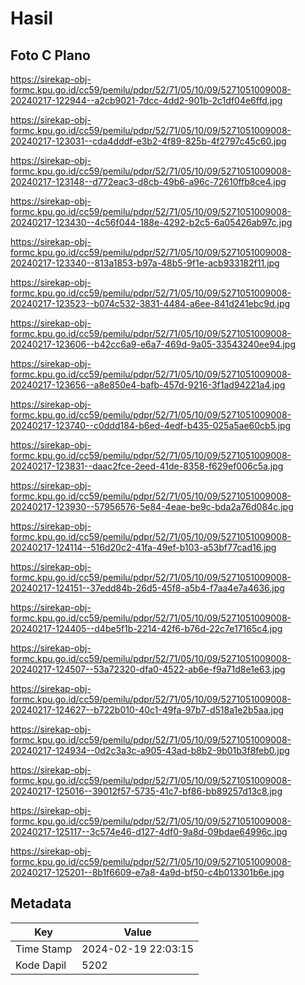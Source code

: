 # Hasil

## Foto C Plano

https://sirekap-obj-formc.kpu.go.id/cc59/pemilu/pdpr/52/71/05/10/09/5271051009008-20240217-122944--a2cb9021-7dcc-4dd2-901b-2c1df04e6ffd.jpg

https://sirekap-obj-formc.kpu.go.id/cc59/pemilu/pdpr/52/71/05/10/09/5271051009008-20240217-123031--cda4dddf-e3b2-4f89-825b-4f2797c45c60.jpg

https://sirekap-obj-formc.kpu.go.id/cc59/pemilu/pdpr/52/71/05/10/09/5271051009008-20240217-123148--d772eac3-d8cb-49b6-a96c-72610ffb8ce4.jpg

https://sirekap-obj-formc.kpu.go.id/cc59/pemilu/pdpr/52/71/05/10/09/5271051009008-20240217-123430--4c56f044-188e-4292-b2c5-6a05426ab97c.jpg

https://sirekap-obj-formc.kpu.go.id/cc59/pemilu/pdpr/52/71/05/10/09/5271051009008-20240217-123340--813a1853-b97a-48b5-9f1e-acb933182f11.jpg

https://sirekap-obj-formc.kpu.go.id/cc59/pemilu/pdpr/52/71/05/10/09/5271051009008-20240217-123523--b074c532-3831-4484-a6ee-841d241ebc9d.jpg

https://sirekap-obj-formc.kpu.go.id/cc59/pemilu/pdpr/52/71/05/10/09/5271051009008-20240217-123606--b42cc6a9-e6a7-469d-9a05-33543240ee94.jpg

https://sirekap-obj-formc.kpu.go.id/cc59/pemilu/pdpr/52/71/05/10/09/5271051009008-20240217-123656--a8e850e4-bafb-457d-9216-3f1ad94221a4.jpg

https://sirekap-obj-formc.kpu.go.id/cc59/pemilu/pdpr/52/71/05/10/09/5271051009008-20240217-123740--c0ddd184-b6ed-4edf-b435-025a5ae60cb5.jpg

https://sirekap-obj-formc.kpu.go.id/cc59/pemilu/pdpr/52/71/05/10/09/5271051009008-20240217-123831--daac2fce-2eed-41de-8358-f629ef006c5a.jpg

https://sirekap-obj-formc.kpu.go.id/cc59/pemilu/pdpr/52/71/05/10/09/5271051009008-20240217-123930--57956576-5e84-4eae-be9c-bda2a76d084c.jpg

https://sirekap-obj-formc.kpu.go.id/cc59/pemilu/pdpr/52/71/05/10/09/5271051009008-20240217-124114--516d20c2-41fa-49ef-b103-a53bf77cad16.jpg

https://sirekap-obj-formc.kpu.go.id/cc59/pemilu/pdpr/52/71/05/10/09/5271051009008-20240217-124151--37edd84b-26d5-45f8-a5b4-f7aa4e7a4636.jpg

https://sirekap-obj-formc.kpu.go.id/cc59/pemilu/pdpr/52/71/05/10/09/5271051009008-20240217-124405--d4be5f1b-2214-42f6-b76d-22c7e17165c4.jpg

https://sirekap-obj-formc.kpu.go.id/cc59/pemilu/pdpr/52/71/05/10/09/5271051009008-20240217-124507--53a72320-dfa0-4522-ab6e-f9a71d8e1e63.jpg

https://sirekap-obj-formc.kpu.go.id/cc59/pemilu/pdpr/52/71/05/10/09/5271051009008-20240217-124627--b722b010-40c1-49fa-97b7-d518a1e2b5aa.jpg

https://sirekap-obj-formc.kpu.go.id/cc59/pemilu/pdpr/52/71/05/10/09/5271051009008-20240217-124934--0d2c3a3c-a905-43ad-b8b2-9b01b3f8feb0.jpg

https://sirekap-obj-formc.kpu.go.id/cc59/pemilu/pdpr/52/71/05/10/09/5271051009008-20240217-125016--39012f57-5735-41c7-bf86-bb89257d13c8.jpg

https://sirekap-obj-formc.kpu.go.id/cc59/pemilu/pdpr/52/71/05/10/09/5271051009008-20240217-125117--3c574e46-d127-4df0-9a8d-09bdae64996c.jpg

https://sirekap-obj-formc.kpu.go.id/cc59/pemilu/pdpr/52/71/05/10/09/5271051009008-20240217-125201--8b1f6609-e7a8-4a9d-bf50-c4b013301b6e.jpg


## Metadata

| Key        | Value               |
| ---------- | ------------------- |
| Time Stamp | 2024-02-19 22:03:15 |
| Kode Dapil | 5202                |



